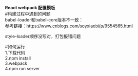 **React webpack 配置模板**<br/>
#构建过程中遇到的问题<br/>
babel-loader和babel-core版本不一致：<br/>
参考链接：https://www.cnblogs.com/soyxiaobi/p/9554565.html

style-loader顺序没写对，打包报错问题


#如何运行<br/>
1.下载代码<br/>
2.npm install<br/>
3.webpack<br/>
4.npm run server<br/>
